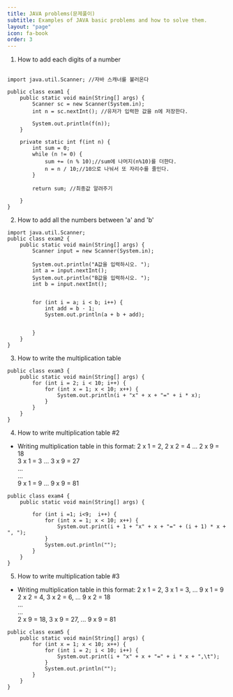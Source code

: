 ```yaml
---
title: JAVA problems(문제풀이)
subtitle: Examples of JAVA basic problems and how to solve them.
layout: "page"
icon: fa-book
order: 3
---
```


1. How to add each digits of a number  
```

import java.util.Scanner; //자바 스캐너를 불러온다

public class exam1 {
    public static void main(String[] args) {
        Scanner sc = new Scanner(System.in);
        int n = sc.nextInt(); //유저가 입력한 값을 n에 저장한다.

        System.out.println(f(n));
    }

    private static int f(int n) {
        int sum = 0;
        while (n != 0) {
            sum += (n % 10);//sum에 나머지(n%10)를 더한다.
            n = n / 10;//10으로 나눠서 또 자리수를 줄인다.
        }

        return sum; //최종값 알려주기

    }
}
```  

2. How to add all the numbers between 'a' and 'b'  

```
import java.util.Scanner;
public class exam2 {
    public static void main(String[] args) {
        Scanner input = new Scanner(System.in);

        System.out.println("A값을 입력하시오. ");
        int a = input.nextInt();
        System.out.println("B값을 입력하시오. ");
        int b = input.nextInt();


        for (int i = a; i < b; i++) {
            int add = b - 1;
            System.out.println(a + b + add);


        }
    }
}
```  
3. How to write the multiplication table  

```  
public class exam3 {
    public static void main(String[] args) {
        for (int i = 2; i < 10; i++) {
            for (int x = 1; x < 10; x++) {
                System.out.println(i + "x" + x + "=" + i * x);
            }
        }
    }
}
```  

4. How to write multiplication table #2  
- Writing multiplication table in this format:
2 x 1 = 2, 2 x 2 = 4 ... 2 x 9 = 18  
3 x 1 = 3 ... 3 x 9 = 27  
...   
...  
9 x 1 = 9 ... 9 x 9 = 81  

```  
public class exam4 {
    public static void main(String[] args) {

        for (int i =1; i<9;  i++) {
            for (int x = 1; x < 10; x++) {
                System.out.print(i + 1 + "x" + x + "=" + (i + 1) * x + ", ");
            }
            System.out.println("");
        }
    }
}
```  

5. How to write multiplication table #3  
- Writing multiplication table in this format:
2 x 1 = 2, 3 x 1 = 3, ... 9 x 1 = 9  
2 x 2 = 4, 3 x 2 = 6, ... 9 x 2 = 18  
...  
...  
2 x 9 = 18, 3 x 9 = 27, ... 9 x 9 = 81

```   
public class exam5 {
    public static void main(String[] args) {
        for (int x = 1; x < 10; x++) {
            for (int i = 2; i < 10; i++) {
                System.out.print(i + "x" + x + "=" + i * x + ",\t");
            }
            System.out.println("");
        }
    }
}
```  